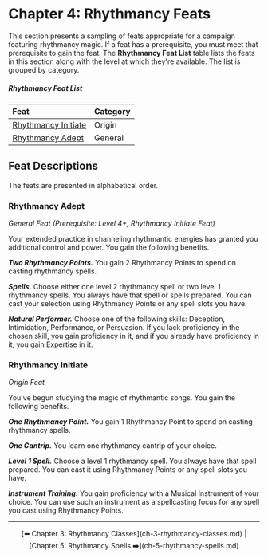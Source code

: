 # Chapter 4: Rhythmancy Feats

This section presents a sampling of feats appropriate for a campaign featuring rhythmancy magic. If a feat has a prerequisite, you must meet that prerequisite to gain the feat. The **Rhythmancy Feat List** table lists the feats in this section along with the level at which they're available. The list is grouped by category.

##### Rhythmancy Feat List

| Feat  | Category |
|:------|:---------|
| [Rhythmancy Initiate](#rhythmancy-initiate) | Origin |
| [Rhythmancy Adept](#rhythmancy-adept) | General |

## Feat Descriptions

The feats are presented in alphabetical order.

### Rhythmancy Adept

_General Feat (Prerequisite: Level 4+, Rhythmancy Initiate Feat)_

Your extended practice in channeling rhythmantic energies has granted you additional control and power. You gain the following benefits.

_**Two Rhythmancy Points.**_ You gain 2 Rhythmancy Points to spend on casting rhythmancy spells.

_**Spells.**_ Choose either one level 2 rhythmancy spell or two level 1 rhythmancy spells. You always have that spell or spells prepared. You can cast your selection using Rhythmancy Points or any spell slots you have.

_**Natural Performer.**_ Choose one of the following skills: Deception, Intimidation, Performance, or Persuasion. If you lack proficiency in the chosen skill, you gain proficiency in it, and if you already have proficiency in it, you gain Expertise in it.

### Rhythmancy Initiate

_Origin Feat_

You've begun studying the magic of rhythmantic songs. You gain the following benefits.

_**One Rhythmancy Point.**_ You gain 1 Rhythmancy Point to spend on casting rhythmancy spells.

_**One Cantrip.**_ You learn one rhythmancy cantrip of your choice.

_**Level 1 Spell.**_ Choose a level 1 rhythmancy spell. You always have that spell prepared. You can cast it using Rhythmancy Points or any spell slots you have.

_**Instrument Training.**_ You gain proficiency with a Musical Instrument of your choice. You can use such an instrument as a spellcasting focus for any spell you cast using Rhythmancy Points.

---

<p align="center">[⬅️ Chapter 3: Rhythmancy Classes](ch-3-rhythmancy-classes.md) | [Chapter 5: Rhythmancy Spells ➡️](ch-5-rhythmancy-spells.md)</p>
